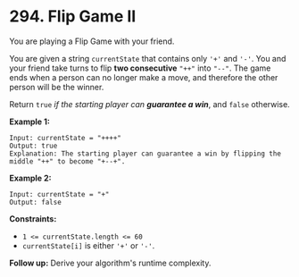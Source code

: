 # 294. Flip Game II

You are playing a Flip Game with your friend.

You are given a string `currentState` that contains only `'+'` and `'-'`. You and your friend take turns to flip **two consecutive** `"++"` into `"--"`. The game ends when a person can no longer make a move, and therefore the other person will be the winner.

Return `true` *if the starting player can **guarantee a win***, and `false` otherwise.

**Example 1:**

```()
Input: currentState = "++++"
Output: true
Explanation: The starting player can guarantee a win by flipping the middle "++" to become "+--+".
```

**Example 2:**

```()
Input: currentState = "+"
Output: false
```

**Constraints:**

- `1 <= currentState.length <= 60`
- `currentState[i]` is either `'+'` or `'-'`.

**Follow up:** Derive your algorithm's runtime complexity.

